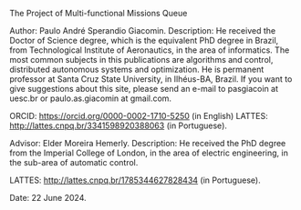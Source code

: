 The Project of Multi-functional Missions Queue

Author: Paulo André Sperandio Giacomin.
Description: He received the Doctor of Science degree, which is the equivalent PhD degree in Brazil, from Technological Institute of Aeronautics, in the area of informatics. The most common subjects in this publications are algorithms and control, distributed autonomous systems and optimization. He is permanent professor at Santa Cruz State University, in Ilhéus-BA, Brazil. If you want to give suggestions about this site, please send an e-mail to pasgiacoin at uesc.br or paulo.as.giacomin at gmail.com.

ORCID: https://orcid.org/0000-0002-1710-5250 (in English)
LATTES: http://lattes.cnpq.br/3341598920388063 (in Portuguese).

Advisor: Elder Moreira Hemerly.
Description: He received the PhD degree from the Imperial College of London, in the area of electric engineering, in the sub-area of automatic control.

LATTES: http://lattes.cnpq.br/1785344627828434 (in Portuguese).

Date: 22 June 2024. 


